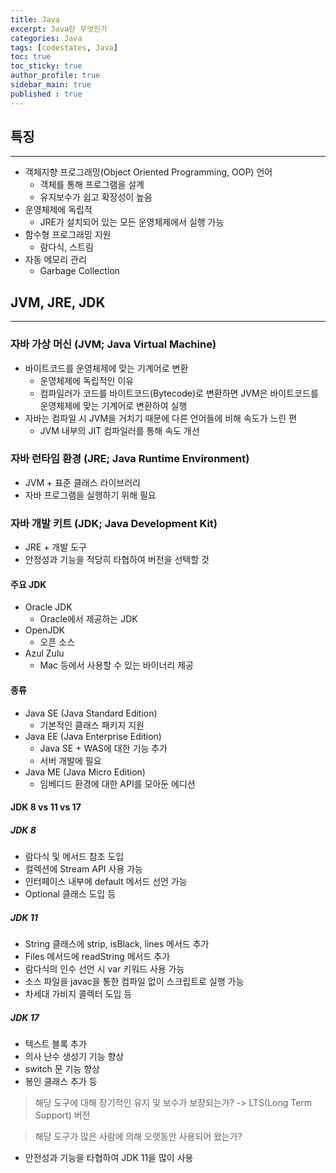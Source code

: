 ```yaml
---
title: Java
excerpt: Java란 무엇인가
categories: Java
tags: [codestates, Java]
toc: true
toc_sticky: true
author_profile: true
sidebar_main: true
published : true
---
```

## 특징
<hr>

- 객체지향 프로그래밍(Object Oriented Programming, OOP) 언어      
    - 객체를 통해 프로그램을 설계          
    - 유지보수가 쉽고 확장성이 높음       
- 운영체제에 독립적
    - JRE가 설치되어 있는 모든 운영체제에서 실행 가능
- 함수형 프로그래밍 지원
    - 람다식, 스트림
- 자동 메모리 관리
    - Garbage Collection


## JVM, JRE, JDK
<hr>

### 자바 가상 머신 (JVM; Java Virtual Machine)
- 바이트코드를 운영체제에 맞는 기계어로 변환
    - 운영체제에 독립적인 이유
    - 컴파일러가 코드를 바이트코드(Bytecode)로 변환하면 JVM은 바이트코드를 운영체제에 맞는 기계어로 변환하여 실행
- 자바는 컴파일 시 JVM을 거치기 때문에 다른 언어들에 비해 속도가 느린 편
    - JVM 내부의 JIT 컴파일러를 통해 속도 개선

### 자바 런타임 환경 (JRE; Java Runtime Environment)  
- JVM + 표준 클래스 라이브러리
- 자바 프로그램을 실행하기 위해 필요

### 자바 개발 키트 (JDK; Java Development Kit) 
- JRE + 개발 도구    
- 안정성과 기능을 적당히 타협하여 버전을 선택할 것

#### 주요 JDK

- Oracle JDK
  - Oracle에서 제공하는 JDK
- OpenJDK
  - 오픈 소스
- Azul Zulu
  - Mac 등에서 사용할 수 있는 바이너리 제공

#### 종류
- Java SE (Java Standard Edition)
  - 기본적인 클래스 패키지 지원
- Java EE (Java Enterprise Edition)
  - Java SE + WAS에 대한 기능 추가
  - 서버 개발에 필요
- Java ME (Java Micro Edition)
  - 임베디드 환경에 대한 API를 모아둔 에디션

#### JDK 8 vs 11 vs 17

##### JDK 8
- 람다식 및 메서드 참조 도입
- 컬렉션에 Stream API 사용 가능
- 인터페이스 내부에 default 메서드 선언 가능
- Optional 클래스 도입 등

##### JDK 11
- String 클래스에 strip, isBlack, lines 메서드 추가
- Files 메서드에 readString 메서드 추가
- 람다식의 인수 선언 시 var 키워드 사용 가능
- 소스 파일을 javac을 통한 컴파일 없이 스크립트로 실행 가능
- 차세대 가비지 콜렉터 도입 등

##### JDK 17
- 텍스트 블록 추가
- 의사 난수 생성기 기능 향상
- switch 문 기능 향상
- 봉인 클래스 추가 등

> 해당 도구에 대해 장기적인 유지 및 보수가 보장되는가? -> LTS(Long Term Support) 버전

> 해당 도구가 많은 사람에 의해 오랫동안 사용되어 왔는가? 

- 안전성과 기능을 타협하여 JDK 11을 많이 사용



